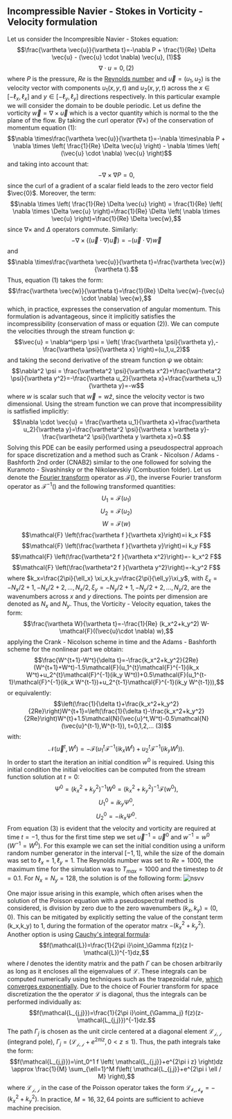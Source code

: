 ## Incompressible Navier - Stokes in Vorticity - Velocity formulation
Let us consider the Incompresible Navier - Stokes equation:
$$\frac{\vartheta \vec{u}}{\vartheta t}=-\nabla P + \frac{1}{Re} \Delta \vec{u} - (\vec{u} \cdot \nabla)  \vec{u},  (1)$$
$$\nabla \cdot u = 0,  (2)$$
where $P$ is the pressure, $Re$ is the [Reynolds number](https://en.wikipedia.org/wiki/Reynolds_number) and $\vec{u} = (u_1,u_2)$ is the velocity vector with components $u_1(x,y,t)$ and $u_2(x,y,t)$ across the $x\in[-\ell_x,\ell_x]$ and $y\in[-\ell_y,\ell_y]$ directions respectively. In this particular example we will consider the domain to be double periodic.
Let us define the vorticity $\vec{w}=\nabla \times \vec{u}$ which is a vector quantity which is normal to the the plane of the flow. By taking the curl operator $(\nabla \times )$ of the conservation of momentum equation (1):
$$\nabla \times\frac{\vartheta \vec{u}}{\vartheta t}=-\nabla \times\nabla P + \nabla \times \left( \frac{1}{Re} \Delta \vec{u} \right) - \nabla \times \left( (\vec{u} \cdot \nabla)  \vec{u} \right)$$
and taking into account that:
$$-\nabla \times\nabla P = 0,$$
since the curl of a gradient of a scalar field leads to the zero vector field $\vec{0}$. Moreover, the term:
$$\nabla \times \left( \frac{1}{Re} \Delta \vec{u} \right) = \frac{1}{Re} \left( \nabla \times \Delta \vec{u} \right)=\frac{1}{Re} \Delta \left( \nabla \times \vec{u} \right)=\frac{1}{Re} \Delta \vec{w},$$
since $\nabla \times$ and $\Delta$ operators commute. Similarly:
$$- \nabla \times \left( (\vec{u} \cdot \nabla)  \vec{u} \right)= -(\vec{u} \cdot \nabla) \vec{w}$$
and
$$\nabla \times\frac{\vartheta \vec{u}}{\vartheta t}=\frac{\vartheta \vec{w}}{\vartheta t}.$$
Thus, equation (1) takes the form:
$$\frac{\vartheta \vec{w}}{\vartheta t}=\frac{1}{Re} \Delta \vec{w}-(\vec{u} \cdot \nabla) \vec{w},$$
which, in practice, expresses the conservation of angular momentum. This formulation is advantageous, since it implicitly satisfies the incompressibility (conservation of mass or equation (2)). We can compute the velocities through the stream function $\psi$:
$$\vec{u} = \nabla^\perp \psi = \left( \frac{\vartheta \psi}{\vartheta y},-\frac{\vartheta \psi}{\vartheta x} \right)=(u_1,u_2)$$
and taking the second derivative of the stream function $\psi$ we obtain:
$$\nabla^2 \psi = \frac{\vartheta^2 \psi}{\vartheta x^2}+\frac{\vartheta^2 \psi}{\vartheta y^2}=-\frac{\vartheta u_2}{\vartheta x}+\frac{\vartheta u_1}{\vartheta y}=-w$$
where $w$ is scalar such that $\vec{w} = w\hat{z}$, since the velocity vector is two dimensional. Using the stream function we can prove that incompressibility is satfisfied implicitly:
$$\nabla \cdot \vec{u} = \frac{\vartheta u_1}{\vartheta x}+\frac{\vartheta u_2}{\vartheta y}=\frac{\vartheta^2 \psi}{\vartheta x \vartheta y}-\frac{\vartheta^2 \psi}{\vartheta y \vartheta x}=0.$$
Solving this PDE can be easily performed using a pseudospectral approach for space discretization and a method such as Crank - Nicolson / Adams - Bashforth 2nd order (CNAB2) similar to the one followed for solving the Kuramoto - Sivashinsky or the Nikolaevskiy (Combustion folder). Let us denote the [Fourier transform](https://en.wikipedia.org/wiki/Fourier_transform) operator as $\mathcal{F}( )$, the inverse Fourier transform operator as $\mathcal{F}^{-1}( )$ and the following transformed quantities:
$$U_1 = \mathcal{F}(u_1)$$
$$U_2 = \mathcal{F}(u_2)$$
$$W = \mathcal{F}(w)$$
$$\mathcal{F} \left(\frac{\vartheta f }{\vartheta x}\right)=i k_x F$$
$$\mathcal{F} \left(\frac{\vartheta f }{\vartheta y}\right)=i k_y F$$
$$\mathcal{F} \left(\frac{\vartheta^2 f }{\vartheta x^2}\right)=- k_x^2 F$$
$$\mathcal{F} \left(\frac{\vartheta^2 f }{\vartheta y^2}\right)=-k_y^2 F$$
where $k_x=\frac{2\pi}{\ell_x} \xi_x,k_y=\frac{2\pi}{\ell_y}\xi_y$, with $\xi_x = -N_x/2+1,-N_x/2+2,...,N_x/2,\xi_y = -N_y/2+1,-N_y/2+2,...,N_y/2$, are the wavenumbers across $x$ and $y$ directions. The points per dimension are denoted as $N_x$ and $N_y$. Thus, the Vorticity - Velocity equation, takes the form:
$$\frac{\vartheta W}{\vartheta t}=-\frac{1}{Re} (k_x^2+k_y^2) W-\mathcal{F}((\vec{u}\cdot \nabla) w),$$
applying the Crank - Nicolson scheme in time and the Adams - Bashforth scheme for the nonlinear part we obtain:
$$\frac{W^{t+1}-W^t}{\delta t}=-\frac{k_x^2+k_y^2}{2Re}(W^{t+1}+W^t)-1.5\mathcal{F}(u_1^{t}\mathcal{F}^{-1}(ik_x W^t)+u_2^{t}\mathcal{F}^{-1}(ik_y W^t))+0.5\mathcal{F}(u_1^{t-1}\mathcal{F}^{-1}(ik_x W^{t-1})+u_2^{t-1}\mathcal{F}^{-1}(ik_y W^{t-1})),$$
or equivalently:
$$\left(\frac{1}{\delta t}+\frac{k_x^2+k_y^2}{2Re}\right)W^{t+1}=\left(\frac{1}{\delta t}-\frac{k_x^2+k_y^2}{2Re}\right)W^{t}+1.5\mathcal{N}(\vec{u}^t,W^t)-0.5\mathcal{N}(\vec{u}^{t-1},W^{t-1}), t=0,1,2,...   (3)$$
with:
$$\mathcal{N}(\vec{u}^t,W^t)=-\mathcal{F}(u_1^{t}\mathcal{F}^{-1}(ik_x W^t)+u_2^{t}\mathcal{F}^{-1}(ik_y W^t)).$$
In order to start the iteration an initial condition $w^0$ is required. Using this initial condition the initial velocities can be computed from the stream function solution at $t=0$:
$$\Psi^0 = (k_x^2+k_y^2)^{-1} W^0=(k_x^2+k_y^2)^{-1} \mathcal{F}(w^0),$$
$$U_1^0 = i k_y \Psi^0,$$
$$U_2^0 = -i k_x \Psi^0.$$
From equation (3) is evident that the velocity and vorticity are required at time $t=-1$, thus for the first time step we set $\vec{u}^{-1}=\vec{u}^0$ and $w^{-1}=w^{0}$ $(W^{-1}=W^{0})$. For this example we can set the initial condition using a uniform random number generator in the interval $[-1,1]$, while the size of the domain was set to $\ell_x=1,\ell_y=1$. The Reynolds number was set to $Re=1000$, the maximum time for the simulation was to $T_{max}=1000$ and the timestep to $\delta t = 0.1$. For $N_x=N_y=128$, the solution is of the following form:
![nsvv](https://github.com/cfilelispapadopoulos/Tiny-Examples-of-Computational-Physics/assets/137081674/72edff28-f584-4aef-b515-3cdd4558d742)

One major issue arising in this example, which often arises when the solution of the Poisson equation with a pseudospectral method is considered, is division by zero due to the zero wavenumbers $(k_x,k_y)=(0,0)$. This can be mitigated by explicitly setting the value of the constant term (k_x,k_y) to $1$, during the formation of the operator matrx $-(k_x^2+k_y^2)$. Another option is using [Cauchy's integral formula](https://en.wikipedia.org/wiki/Cauchy%27s_integral_formula):
$$f(\mathcal{L})=\frac{1}{2\pi i}\oint_\Gamma f(z)(z I-\mathcal{L})^{-1}dz,$$
where $I$ denotes the identity matrix and the path $\Gamma$ can be chosen arbitrarily as long as it encloses all the eigenvalues of $\mathcal{L}$. These integrals can be computed numerically using techniques such as the trapezoidal rule, [which converges exponentially](https://epubs.siam.org/doi/book/10.1137/1.9780898719598). Due to the choice of Fourier transform for space discretization the the operator $\mathcal{L}$ is diagonal, thus the integrals can be performed individually as:
$$f(\mathcal{L_{j,j}})=\frac{1}{2\pi i}\oint_{\Gamma_j} f(z)(z-\mathcal{L_{j,j}})^{-1}dz.$$
The path $\Gamma_j$ is chosen as the unit circle centered at a diagonal element $\mathcal{L_{j,j}}$ (integrand pole), $\Gamma_j=( \mathcal{L_{j,j}}+e^{2\pi i z},0 < z \leq 1 )$. Thus, the path integrals take the form:
$$f(\mathcal{L_{j,j}})=\int_0^1 f \left( \mathcal{L_{j,j}}+e^{2\pi i z} \right)dz \approx \frac{1}{M} \sum_{\ell=1}^M f\left( \mathcal{L_{j,j}}+e^{2\pi i \ell / M} \right),$$
where $\mathcal{L_{j,j}}$ in the case of the Poisson operator takes the form $\mathcal{L_{k_x,k_y}}=-(k_x^2+k_y^2).$ In practice, $M=16,32,64$ points are sufficient to achieve machine precision.
